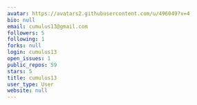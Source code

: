 ```yaml
---
avatar: https://avatars2.githubusercontent.com/u/496049?v=4
bio: null
email: cumulus13@gmail.com
followers: 5
following: 1
forks: null
login: cumulus13
open_issues: 1
public_repos: 59
stars: 5
title: cumulus13
user_type: User
website: null
---
```

